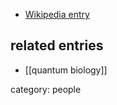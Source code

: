 
* [Wikipedia entry](http://en.wikipedia.org/wiki/Stuart_Hameroff)

## related entries

* [[quantum biology]]

category: people
